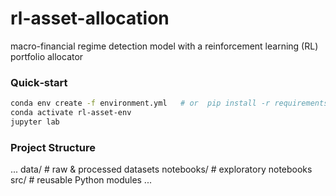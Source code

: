 # rl-asset-allocation
macro-financial regime detection model with a reinforcement learning (RL) portfolio allocator

### Quick‑start

```bash
conda env create -f environment.yml   # or  pip install -r requirements.txt
conda activate rl-asset-env
jupyter lab
```
### Project Structure

...
data/              # raw & processed datasets
notebooks/         # exploratory notebooks
src/               # reusable Python modules
...